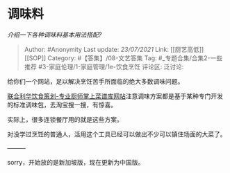 # 调味料
*介绍一下各种调味料基本用法搭配?*

> Author: #Anonymity
> Last update: *23/07/2021*
> Link: [[厨艺高低]] [[SOP]]
> Category: #【答集】/08-文艺答集
> Tag: #_专题合集/合集2-一些推荐 #3-家庭伦理/1-家庭管理/1e-饮食烹饪 
> 评论区:
> 泛讨论:

给你们一个网站，足以解决烹饪苦手所面临的绝大多数调味问题。

[联合利华饮食策划-专业厨师掌上菜谱库网站](https://link.zhihu.com/?target=https%3A//www.unileverfoodsolutions.com.cn)注意调味方案都是基于某种专门开发的标准调味包，去淘宝搜一搜，有惊喜。

实际上，很多连锁餐厅用的就是这些方案。

对没学过烹饪的普通人，活用这个工具已经可以做出不少可以镇住场面的大菜了。

———

sorry，开始放的是新加坡版，现在更新为中国版。
